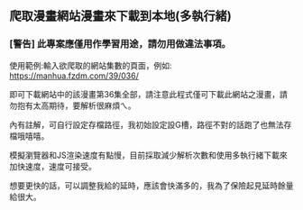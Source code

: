 ## 爬取漫畫網站漫畫來下載到本地(多執行緒)

### [警告] 此專案應僅用作學習用途，請勿用做違法事項。

使用範例:輸入欲爬取的網站集數的頁面，例如: https://manhua.fzdm.com/39/036/

即可下載網站中的該漫畫第36集全部，請注意此程式僅可下載此網站之漫畫，請勿抱有太高期待，要解析很麻煩ㄟ。

內有註解，可自行設定存檔路徑，我初始設定設G槽，路徑不對的話跑了也無法存檔哦嘻嘻。

模擬瀏覽器和JS渲染速度有點慢，目前採取減少解析次數和使用多執行緒下載來加快速度，速度可接受。

想要更快的話，可以調整我給的延時，應該會快滿多的，我為了保險起見延時餘量給很大。
